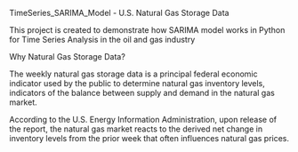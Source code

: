 TimeSeries_SARIMA_Model - U.S. Natural Gas Storage Data

This project is created to demonstrate how SARIMA model works in Python for Time Series Analysis in the oil and gas industry

Why Natural Gas Storage Data?

The weekly natural gas storage data is a principal federal economic indicator used by the public to determine natural gas inventory levels, indicators of the balance between supply and demand in the natural gas market. 

According to the U.S. Energy Information Administration, upon release of the report, the natural gas market reacts to the derived net change in inventory levels from the prior week that often influences natural gas prices.
